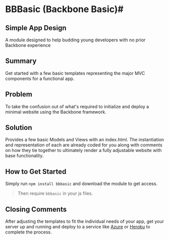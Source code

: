 # BBBasic (Backbone Basic)#
 
## Simple App Design ##
A module designed to help budding young developers with no prior Backbone experience

## Summary ##
Get started with a few basic templates representing the major MVC components for a functional app.

## Problem ##
To take the confusion out of what's required to initialize and deploy a minimal website using the Backbone framework.

## Solution ##
Provides a few basic Models and Views with an index.html. The instantiation and representation of each are already coded for you along with comments on how they tie together to ultimately render a fully adjustable website with base functionality.

## How to Get Started ##
Simply run `npm install bbbasic` and download the module to get access. 
  > Then require `bbbasic` in your js files.

## Closing Comments ##
After adjusting the templates to fit the individual needs of your app, get your server up and running and deploy to a service like [Azure](https://azure.microsoft.com/en-us/get-started/) or [Heroku](https://devcenter.heroku.com/start) to complete the process.
